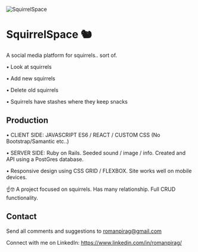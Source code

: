 
![SquirrelSpace](https://i.imgur.com/sbV2msw.png)

# SquirrelSpace 🐿
A social media platform for squirrels.. sort of. 

• Look at squirrels 

• Add new squirrels 
 
• Delete old squirrels 

• Squirrels have stashes where they keep snacks

## Production 

• CLIENT SIDE: JAVASCRIPT ES6 / REACT / CUSTOM CSS (No Bootstrap/Samantic etc..)

• SERVER SIDE: Ruby on Rails. Seeded sound / image / info. Created and  API using a PostGres database. 

• Responsive design using CSS GRID / FLEXBOX. Site works well on mobile devices. 

☝️🤓 A project focused on squirrels. Has many relationship. Full CRUD functionality. 

## Contact

Send all comments and suggestions to romanpirag@gmail.com

Connect with me on LinkedIn: 
https://www.linkedin.com/in/romanpirag/


